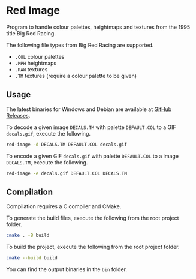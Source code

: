 # Red Image
Program to handle colour palettes, heightmaps and textures from the 1995 title Big Red Racing.

The following file types from Big Red Racing are supported.
 * `.COL` colour palettes
 * `.MPH` heightmaps
 * `.RAW` textures
 * `.TM` textures (require a colour palette to be given)

## Usage
The latest binaries for Windows and Debian are available at [GitHub Releases](https://github.com/jacobgelling/red-image/releases/latest).

To decode a given image `DECALS.TM` with palette `DEFAULT.COL` to a GIF `decals.gif`, execute the following.
```bash
red-image -d DECALS.TM DEFAULT.COL decals.gif
```

To encode a given GIF `decals.gif` with palette `DEFAULT.COL` to a image `DECALS.TM`, execute the following.
```bash
red-image -e decals.gif DEFAULT.COL DECALS.TM
```

## Compilation
Compilation requires a C compiler and CMake.

To generate the build files, execute the following from the root project folder.
```bash
cmake . -B build
```

To build the project, execute the following from the root project folder.
```bash
cmake --build build
```

You can find the output binaries in the `bin` folder.
